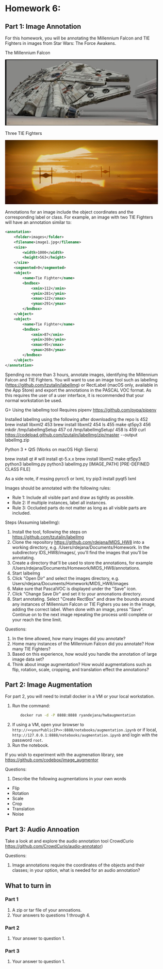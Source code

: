 # Homework 6: 
## Part 1: Image Annotation
For this homework, you will be annotating the Millennium Falcon and TIE Fighters in images from Star Wars: The Force Awakens.  

The Millennium Falcon

![Image of the Millennium Falcon](./falcon.jpg)


Three TIE Fighters

![Image of the Millennium Falcon](./fighters.jpg)


Annotations for an image include the object coordinates and the corresponding label or class.
For example, an image with two TIE Fighters will have an annotation similar to:

```xml
<annotation>
    <folder>images</folder>
    <filename>image1.jpg</filename>
    <size>
        <width>1000</width>
        <height>563</height>
    </size>
    <segmented>0</segmented>
    <object>
        <name>Tie Fighter</name>
        <bndbox>
            <xmin>112</xmin>
            <ymin>281</ymin>
            <xmax>122</xmax>
            <ymax>291</ymax>
        </bndbox>
    </object>
    <object>
        <name>Tie Fighter</name>
        <bndbox>
            <xmin>87</xmin>
            <ymin>260</ymin>
            <xmax>95</xmax>
            <ymax>268</ymax>
        </bndbox>
    </object>
</annotation>

```
Spending no more than 3 hours, annotate images, identifying the Millennium Falcon and TIE Fighters.   You will want to use an image tool such as labelImg (https://github.com/tzutalin/labelImg) or RectLabel (macOS only, available in the App Store) and export the annotations in the PASCAL VOC format.  As this requires the user of a user interface, it is recommended that your normal workstation be used.

G> Using the labelImg tool
Requires pipenv
https://github.com/pypa/pipenv

Installed labelImg using the following after downloading the repo
ls
  452  brew install libxml2
  453  brew install libxml2
  454  ls
  455  make qt5py3
  456  mkdir /tmp/labelImgSetup
  457  cd /tmp/labelImgSetup/
  458  ls
  459  curl https://codeload.github.com/tzutalin/labelImg/zip/master --output labelImg.zip

Python 3 + Qt5 (Works on macOS High Sierra)

brew install qt  # will install qt-5.x.x
brew install libxml2
make qt5py3
python3 labelImg.py
python3 labelImg.py [IMAGE_PATH] [PRE-DEFINED CLASS FILE]

As a side note, if mssing pyrcc5 or lxml, try
pip3 install pyqt5 lxml


Images should be annotated with the following rules:

* Rule 1: Include all visible part and draw as tightly as possible.
* Rule 2: If multiple instances, label all instances.
* Rule 3: Occluded parts do not matter as long as all visible parts are included.

Steps (Assuming labelImg):
1. Install the tool, following the steps on https://github.com/tzutalin/labelImg
2. Clone the repository https://github.com/rdejana/MIDS_HW8 into a working directory, e.g. /Users/rdejana/Documents/Homework.  In the subdirectory IDS_HW8/images/, you'll find the images that you'll be annotating.  
3. Create a directory that'll be used to store the annotations, for example /Users/rdejana/Documents/Homework/MIDS_HW8/annotations.
4. Start lalbeImg
5. Click "Open Dir" and select the images directory, e.g. Users/rdejana/Documents/Homework/MIDS_HW8/images
6. Make sure that PascalVOC is displayed under the "Save" icon.
7. Click "Change Save Dir" and set it to your annonations directory.
8. Start annotating.  Select "Create RectBox" and draw the bounds around any instances of Millennium Falcon or TIE Fighers you see in the image, adding the correct label.  When done with an image, press "Save".  Continue on to the next image repeating the process until complete or your reach the time limit.


Questions: 
1.	In the time allowed, how many images did you annotate?  
2.	Home many instances of the Millennium Falcon did you annotate?  How many TIE Fighters?
3.	Based on this experience,  how would you handle the annotation of large image data set?
4.	Think about image augmentation?  How would augmentations such as flip, rotation, scale, cropping, and translation effect the annotations?

## Part 2: Image Augmentation
For part 2, you will need to install docker in a VM or your local workstation.  

1. Run the command:
```bash
       docker run -d -P 8888:8888 ryandejana/hw8augmentation
```
2. If using a VM, open your browser to ```http://<<yourPublicIP>>:8888/notebooks/augmentation.ipynb``` or if local, ```http://127.0.0.1:8888/notebooks/augmentation.ipynb``` and login with the password ```root```.
3. Run the notebook.

If you wish to experiment with the augmenation library, see https://github.com/codebox/image_augmentor

Questions: 
1. Describe the following augmentations in your own words
-	Flip
- 	Rotation
-	Scale
-	Crop
-	Translation
-	Noise

## Part 3: Audio Annoation
Take a look at and explore the audio annotation tool CrowdCurio https://github.com/CrowdCurio/audio-annotator)

Questions:
1.	Image annotations require the coordinates of the objects and their classes; in your option, what is needed for an audio annotation? 

## What to turn  in
### Part 1
1. A zip or tar file of your annoations.
2. Your answers to questions 1 through 4. 

### Part 2
1. Your answer to question 1.

### Part 3
1. Your answer to question 1.


